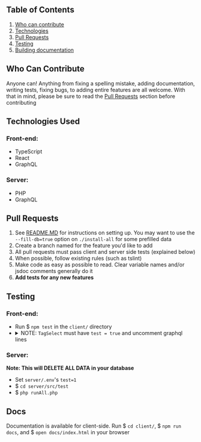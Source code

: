 
<h2>Table of Contents</h2>
<ol>
    <li><a href="#idealHelper">Who can contribute</a></li>
    <li><a href="#technologies">Technologies</a></li>
    <li><a href="#pullRequests">Pull Requests</a></li>
    <li><a href="#testing">Testing</a></li>
    <li><a href="#docs">Building documentation</a></li>
</ol>

<h2>Who Can Contribute</h2>
<p>Anyone can! Anything from fixing a spelling mistake, adding documentation, writing tests, fixing bugs, to adding entire features are all welcome. With that in mind, please be sure to read the <a href="#pullRequests">Pull Requests</a> section before contributing</p>

<h2 id="technologies">Technologies Used</h2>

<h3>Front-end:</h3>
<ul>
    <li>TypeScript</li>
    <li>React</li>
    <li>GraphQL</li>
</ul>

<h3>Server:</h3>
<ul>
    <li>PHP</li>
    <li>GraphQL</li>
</ul>


<h2 id="pullRequests">Pull Requests</h2>
<ol>
    <li>See <a href="README.md">README.MD</a> for instructions on setting up. You may want to use the <code>--fill-db=true</code> option on <code>./install-all</code> for some prefilled data</li>
    <li>Create a branch named for the feature you'd like to add</li>
    <li>All pull requests must pass client and server side tests (explained below)</li>
    <li>When possible, follow existing rules (such as tslint)</li>
    <li>Make code as easy as possible to read. Clear variable names and/or jsdoc comments generally do it</li>
    <li><strong>Add tests for any new features</strong></li>
</ol>

<h2 id="testing">Testing</h2>

<h3>Front-end:</h2>
<ul>
    <li>Run $ <code>npm test</code> in the <code>client/</code> directory</li>
    <li>
      <details>
        <summary>NOTE: <code>TagSelect</code> must have <code>test = true</code> and uncomment graphql lines
        </summary>
        This is because of problems with mocking graphql. Feel free to fix this
    </li>
</ul>

<h3>Server:</h3>
<strong>Note: This will DELETE ALL DATA in your database</strong>
<ul>
    <li>Set <code>server/.env</code>'s <code>test=1</code></li>
    <li>$ <code>cd server/src/test</code></li>
    <li>$ <code>php runAll.php</code></li>
</ul>

<h2 id="docs">Docs</h2>
<p>Documentation is available for client-side. Run $ <code>cd client/</code>, $ <code>npm run docs</code>, and $ <code>open docs/index.html</code> in your browser</p>
